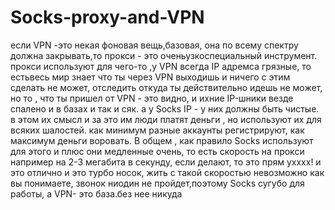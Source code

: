 # Socks-proxy-and-VPN 
если VPN -это некая фоновая вещь,базовая, она по всему спектру должна закрывать,то прокси - это оченьузкоспециальный  инструмент. прокси  используют для чего-то  ,у VPN  всегда IP адремса грязные, то естьвесь мир знает что ты через VPN   выходишь и ничего  с   этим сделать не              может,        отследить откуда ты  действительно идешь не   может, но  то , что ты пришел от VPN - это видно, и ихние IP-шники везде спалено и в базах и так и сяк. а у Socks IP - у них должны быть чистые. в этом их смысл и за это им люди платят деньги , но используют их для всяких шалостей. как минимум разные аккаунты регистрируют, как максимум деньги воровать. В общем , как правило Socks используют для этого и плюс они медленные очень, то есть скорость на прокси например на 2-3 мегабита в секунду, если делают, то это прям ухххх!
и это отлично и это турбо носок, жить с такой скоростью невозможно как вы понимаете, звонок ниодин не пройдет,поэтому Socks сугубо для работы, а VPN- это база.без нее никуда        
